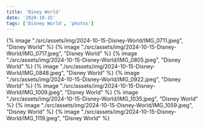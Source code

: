 ```yaml
---
title: 'Diney World'
date: '2024-10-15'
tags: ['Disney World', 'photos']
---
```


{% image "./src/assets/img/2024-10-15-Disney-World/IMG_0711.jpeg", "Disney World" %}
{% image "./src/assets/img/2024-10-15-Disney-World/IMG_0717.jpeg", "Disney World" %}
{% image "./src/assets/img/2024-10-15-Disney-World/IMG_0805.jpeg", "Disney World" %}
{% image "./src/assets/img/2024-10-15-Disney-World/IMG_0848.jpeg", "Disney World" %}
{% image "./src/assets/img/2024-10-15-Disney-World/IMG_0922.jpeg", "Disney World" %}
{% image "./src/assets/img/2024-10-15-Disney-World/IMG_1009.jpeg", "Disney World" %}
{% image "./src/assets/img/2024-10-15-Disney-World/IMG_1035.jpeg", "Disney World" %}
{% image "./src/assets/img/2024-10-15-Disney-World/IMG_1059.jpeg", "Disney World" %}
{% image "./src/assets/img/2024-10-15-Disney-World/IMG_1119.jpeg", "Disney World" %}
